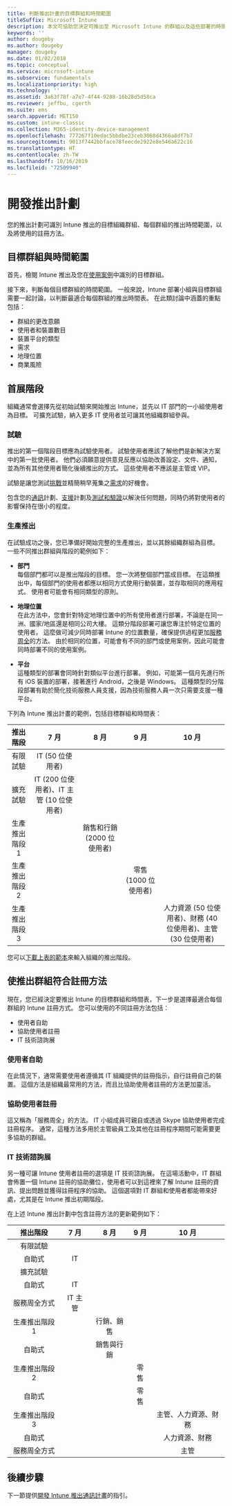 ```yaml
---
title: 判斷推出計畫的目標群組和時間範圍
titleSuffix: Microsoft Intune
description: 本文可協助您決定可推出至 Microsoft Intune 的群組以及這些部署的時間範圍。
keywords: ''
author: dougeby
ms.author: dougeby
manager: dougeby
ms.date: 01/02/2018
ms.topic: conceptual
ms.service: microsoft-intune
ms.subservice: fundamentals
ms.localizationpriority: high
ms.technology: ''
ms.assetid: 3a63f78f-a7e7-4f44-9288-16b28d5d58ca
ms.reviewer: jeffbu, cgerth
ms.suite: ems
search.appverid: MET150
ms.custom: intune-classic
ms.collection: M365-identity-device-management
ms.openlocfilehash: 777267f10edac5bbdbe23ceb3068d4366a8df7b7
ms.sourcegitcommit: 9013f7442bbface78feecde2922e8e546a622c16
ms.translationtype: HT
ms.contentlocale: zh-TW
ms.lasthandoff: 10/16/2019
ms.locfileid: "72509940"
---
```

# <a name="develop-a-rollout-plan"></a>開發推出計劃

您的推出計劃可識別 Intune 推出的目標組織群組、每個群組的推出時間範圍，以及將使用的註冊方法。

## <a name="targeted-groups-and-timeframes"></a>目標群組與時間範圍

首先，檢閱 Intune 推出及您在[使用案例](planning-guide-scenarios.md)中識別的目標群組。

接下來，判斷每個目標群組的時間範圍。 一般來說，Intune 部署小組與目標群組需要一起討論，以判斷最適合每個群組的推出時間表。 在此類討論中涵蓋的重點包括：
* 群組的更改意願
* 使用者和裝置數目
* 裝置平台的類型
* 需求
* 地理位置
* 商業風險

## <a name="rollout-phases"></a>首展階段
組織通常會選擇先從初始試驗來開始推出 Intune，並先以 IT 部門的一小組使用者為目標。 可擴充試驗，納入更多 IT 使用者並可讓其他組織群組參與。

### <a name="pilot"></a>試驗
推出的第一個階段目標應為試驗使用者。 試驗使用者應該了解他們是新解決方案中的第一批使用者。 他們必須願意提供意見反應以協助改善設定、文件、通知，並為所有其他使用者簡化後續推出的方式。 這些使用者不應該是主管或 VIP。

試驗是讓您測試[挑戰](../planning-guide-deployment-goals.md)並精簡稍早蒐集之[需求](../planning-guide-requirements.md)的好機會。

包含您的[通訊](../planning-guide-communication-plan.md)計劃、[支援](planning-guide-support-plan.md)計劃及[測試和驗證](planning-guide-test-validation.md)以解決任何問題，同時仍將對使用者的影響保持在很小的程度。

### <a name="production-rollout"></a>生產推出
在試驗成功之後，您已準備好開始完整的生產推出，並以其餘組織群組為目標。 一些不同推出群組與階段的範例如下：

- **部門** <br/>每個部門都可以是推出階段的目標。 您一次將整個部門當成目標。 在這類推出中，每個部門的使用者都應以相同方式使用行動裝置，並存取相同的應用程式。 使用者可能會有相同類型的原則。

- **地理位置** <br/>在此方法中，您會針對特定地理位置中的所有使用者進行部署，不論是在同一洲、國家/地區還是相同公司大樓。 這類分階段部署可讓您專注於特定位置的使用者。 這麼做可減少同時部署 Intune 的位置數量，確保提供過程更加[服務周全](#user-assisted-enrollment)的方法。 由於相同的位置，可能會有不同的部門或使用案例，因此可能會同時部署不同的使用案例。

- **平台** <br/>這種類型的部署會同時針對類似平台進行部署。 例如，可能第一個月先進行所有 iOS 裝置的部署，接著進行 Android，之後是 Windows。 這種類型的分階段部署有助於簡化技術服務人員支援，因為技術服務人員一次只需要支援一種平台。

下列為 Intune 推出計畫的範例，包括目標群組和時間表：

| **推出階段** | **7 月** | **8 月** | **9 月** | **10 月** |
|:---:|:---:|:---:|:---:|:---:|
| 有限試驗 | IT (50 位使用者) |  |  |  |                                                         
| 擴充試驗 | IT (200 位使用者)、IT 主管 (10 位使用者) |  |  |  |                                                         
| 生產推出階段 1 |  | 銷售和行銷 (2000 位使用者) |  |  |
| 生產推出階段 2 |  |  | 零售 (1000 位使用者) |  |
| 生產推出階段 3 |  |  |  | 人力資源 (50 位使用者)、財務 (40 位使用者)、主管 (30 位使用者) |

您可以[下載上表的範本](https://gallery.technet.microsoft.com/Intune-deployment-planning-fae156c2?redir=0)來輸入組織的推出階段。
## <a name="match-rollout-groups-to-enrollment-approaches"></a>使推出群組符合註冊方法

現在，您已經決定要推出 Intune 的目標群組和時間表，下一步是選擇最適合每個群組的 Intune 註冊方式。 您可以使用的不同註冊方法包括：
* 使用者自助
* 協助使用者註冊
* IT 技術諮詢展

### <a name="user-self-service"></a>使用者自助

在此情況下，通常需要使用者遵循其 IT 組織提供的註冊指示，自行註冊自己的裝置。 這個方法是組織最常用的方法，而且比協助使用者註冊的方法更加靈活。

### <a name="user-assisted-enrollment"></a>協助使用者註冊

這又稱為「服務周全」的方法。 IT 小組成員可親自或透過 Skype 協助使用者完成註冊程序。 通常，這種方法多用於主管級員工及其他在註冊程序期間可能需要更多協助的群組。

### <a name="it-tech-fair"></a>IT 技術諮詢展

另一種可讓 Intune 使用者註冊的選項是 IT 技術諮詢展。 在這場活動中，IT 群組會佈置一個 Intune 註冊的協助攤位，使用者可以到這裡來了解 Intune 註冊的資訊、提出問題並獲得註冊程序的協助。 這個選項對 IT 群組和使用者都能帶來好處，尤其是在 Intune 推出初期階段。

在上述 Intune 推出計劃中包含註冊方法的更新範例如下：

| **推出階段** | **7 月** | **8 月** | **9 月** | **10 月** |
|:---:|:---:|:---:|:---:|:---:|
| 有限試驗 |  |  |  |  |
| 自助式 | IT |  |  |  |
| 擴充試驗 |  |  |  |  |
| 自助式 | IT |  |  |  |
| 服務周全方式 | IT 主管 |  |  |  |
| 生產推出階段 1 |  | 行銷、銷售 |  |  |
| 自助式 |  | 銷售與行銷 |  |  |
| 生產推出階段 2 |  |  | 零售 |  |
| 自助式 |  |  | 零售 |  |
| 生產推出階段 3 |  |  |  | 主管、人力資源、財務 |
| 自助式 |  |  |  | 人力資源、財務 |
| 服務周全方式 |  |  |  | 主管 |

## <a name="next-steps"></a>後續步驟

下一節提供[開發 Intune 推出通訊計畫](../planning-guide-communication-plan.md)的指引。
